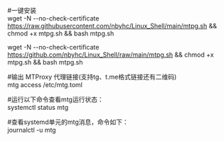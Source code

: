 #一键安装  
wget -N --no-check-certificate https://raw.githubusercontent.com/nbyhc/Linux_Shell/main/mtpg.sh && chmod +x mtpg.sh && bash mtpg.sh

wget -N --no-check-certificate https://github.com/nbyhc/Linux_Shell/raw/main/mtpg.sh && chmod +x mtpg.sh && bash mtpg.sh


#输出 MTProxy 代理链接(支持tg、t.me格式链接还有二维码)  
mtg access /etc/mtg.toml


#运行以下命令查看mtg运行状态：  
systemctl status mtg


#查看systemd单元的mtg消息，命令如下：  
journalctl -u mtg
